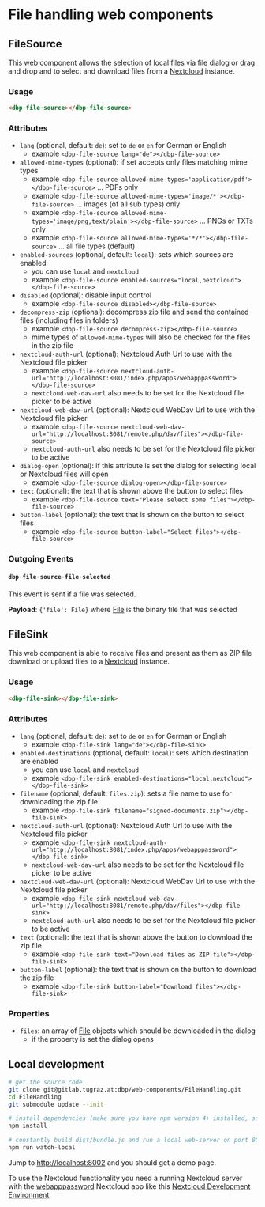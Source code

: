 # File handling web components

## FileSource

This web component allows the selection of local files via file dialog or drag and drop and to select and download
files from a [Nextcloud](https://nextcloud.com/) instance.

### Usage

```html
<dbp-file-source></dbp-file-source>
```

### Attributes

- `lang` (optional, default: `de`): set to `de` or `en` for German or English
    - example `<dbp-file-source lang="de"></dbp-file-source>`
- `allowed-mime-types` (optional): if set accepts only files matching mime types
    - example `<dbp-file-source allowed-mime-types='application/pdf'></dbp-file-source>` ... PDFs only
    - example `<dbp-file-source allowed-mime-types='image/*'></dbp-file-source>` ... images (of all sub types) only
    - example `<dbp-file-source allowed-mime-types='image/png,text/plain'></dbp-file-source>` ... PNGs or TXTs only
    - example `<dbp-file-source allowed-mime-types='*/*'></dbp-file-source>` ... all file types (default)
- `enabled-sources` (optional, default: `local`): sets which sources are enabled
    - you can use `local` and `nextcloud`
    - example `<dbp-file-source enabled-sources="local,nextcloud"></dbp-file-source>`
- `disabled` (optional): disable input control
    - example `<dbp-file-source disabled></dbp-file-source>`
- `decompress-zip` (optional): decompress zip file and send the contained files (including files in folders)
    - example `<dbp-file-source decompress-zip></dbp-file-source>`
    - mime types of `allowed-mime-types` will also be checked for the files in the zip file
- `nextcloud-auth-url` (optional): Nextcloud Auth Url to use with the Nextcloud file picker
    - example `<dbp-file-source nextcloud-auth-url="http://localhost:8081/index.php/apps/webapppassword"></dbp-file-source>`
    - `nextcloud-web-dav-url` also needs to be set for the Nextcloud file picker to be active
- `nextcloud-web-dav-url` (optional): Nextcloud WebDav Url to use with the Nextcloud file picker
    - example `<dbp-file-source nextcloud-web-dav-url="http://localhost:8081/remote.php/dav/files"></dbp-file-source>`
    - `nextcloud-auth-url` also needs to be set for the Nextcloud file picker to be active
- `dialog-open` (optional): if this attribute is set the dialog for selecting local or Nextcloud files will open
    - example `<dbp-file-source dialog-open></dbp-file-source>`
- `text` (optional): the text that is shown above the button to select files
    - example `<dbp-file-source text="Please select some files"></dbp-file-source>`
- `button-label` (optional): the text that is shown on the button to select files
    - example `<dbp-file-source button-label="Select files"></dbp-file-source>`

### Outgoing Events

#### `dbp-file-source-file-selected`

This event is sent if a file was selected.

**Payload**: `{'file': File}` where [File](https://developer.mozilla.org/en-US/docs/Web/API/File) is the binary file that was selected

## FileSink

This web component is able to receive files and present as them as ZIP file download or upload
files to a [Nextcloud](https://nextcloud.com/) instance. 

### Usage

```html
<dbp-file-sink></dbp-file-sink>
```

### Attributes

- `lang` (optional, default: `de`): set to `de` or `en` for German or English
    - example `<dbp-file-sink lang="de"></dbp-file-sink>`
- `enabled-destinations` (optional, default: `local`): sets which destination are enabled
    - you can use `local` and `nextcloud`
    - example `<dbp-file-sink enabled-destinations="local,nextcloud"></dbp-file-sink>`
- `filename` (optional, default: `files.zip`): sets a file name to use for downloading the zip file
    - example `<dbp-file-sink filename="signed-documents.zip"></dbp-file-sink>`
- `nextcloud-auth-url` (optional): Nextcloud Auth Url to use with the Nextcloud file picker
    - example `<dbp-file-sink nextcloud-auth-url="http://localhost:8081/index.php/apps/webapppassword"></dbp-file-sink>`
    - `nextcloud-web-dav-url` also needs to be set for the Nextcloud file picker to be active
- `nextcloud-web-dav-url` (optional): Nextcloud WebDav Url to use with the Nextcloud file picker
    - example `<dbp-file-sink nextcloud-web-dav-url="http://localhost:8081/remote.php/dav/files"></dbp-file-sink>`
    - `nextcloud-auth-url` also needs to be set for the Nextcloud file picker to be active
- `text` (optional): the text that is shown above the button to download the zip file
    - example `<dbp-file-sink text="Download files as ZIP-file"></dbp-file-sink>`
- `button-label` (optional): the text that is shown on the button to download the zip file
    - example `<dbp-file-sink button-label="Download files"></dbp-file-sink>`

### Properties

- `files`: an array of [File](https://developer.mozilla.org/en-US/docs/Web/API/File) objects which should be downloaded in the dialog
    - if the property is set the dialog opens

## Local development

```bash
# get the source code
git clone git@gitlab.tugraz.at:dbp/web-components/FileHandling.git
cd FileHandling
git submodule update --init

# install dependencies (make sure you have npm version 4+ installed, so symlinks to the git submodules are created automatically)
npm install

# constantly build dist/bundle.js and run a local web-server on port 8002 
npm run watch-local
```

Jump to <http://localhost:8002> and you should get a demo page.

To use the Nextcloud functionality you need a running Nextcloud server with the
[webapppassword](https://gitlab.tugraz.at/dbp/nextcloud/webapppassword) Nextcloud app like this
[Nextcloud Development Environment](https://gitlab.tugraz.at/dbp/nextcloud/webapppassword/-/tree/master/docker). 
